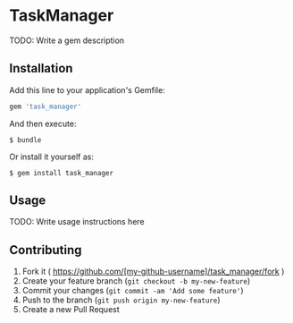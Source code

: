 # TaskManager

TODO: Write a gem description

## Installation

Add this line to your application's Gemfile:

```ruby
gem 'task_manager'
```

And then execute:

    $ bundle

Or install it yourself as:

    $ gem install task_manager

## Usage

TODO: Write usage instructions here

## Contributing

1. Fork it ( https://github.com/[my-github-username]/task_manager/fork )
2. Create your feature branch (`git checkout -b my-new-feature`)
3. Commit your changes (`git commit -am 'Add some feature'`)
4. Push to the branch (`git push origin my-new-feature`)
5. Create a new Pull Request
